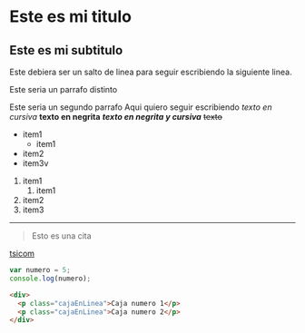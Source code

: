 <!--texto-->

# Este es mi titulo

## Este es mi subtitulo

Este debiera ser un salto
de linea para seguir escribiendo
la siguiente linea.

Este seria un parrafo distinto

Este seria un segundo parrafo
Aqui quiero seguir escribiendo
_texto en cursiva_
**texto en negrita**
**_texto en negrita y cursiva_**
~~texto~~

- item1
  - item1
- item2
- item3v

1. item1
   1. item1
2. item2
3. item3

---

> Esto es una cita

[tsicom](https://www.tsicom.cl "Descripcion del enlace")

```javascript
var numero = 5;
console.log(numero);
```

```html
<div>
  <p class="cajaEnLinea">Caja numero 1</p>
  <p class="cajaEnLinea">Caja numero 2</p>
</div>
```
